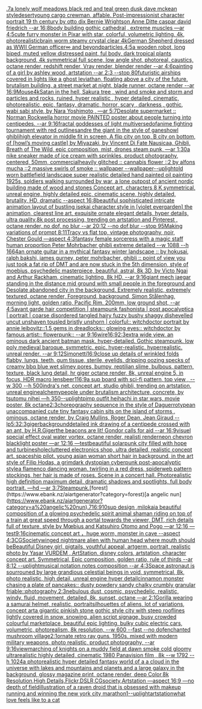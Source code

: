 [.7](https://www.ebank.nz/aiartgenerator?category=.7)[a lonely wolf meadows black red and teal green dusk dave mckean style](https://www.ebank.nz/aiartgenerator?category=a%20lonely%20wolf%20meadows%20black%20red%20and%20teal%20green%20dusk%20dave%20mckean%20style)[desert](https://www.ebank.nz/aiartgenerator?category=desert)[young cargo crewman, affable. Post-impressionist character portrait 19 th century by otto dix Bernie Wrightson Anne Ditte caspar david friedrich --ar 16:8](https://www.ebank.nz/aiartgenerator?category=young%20cargo%20crewman%2C%20affable.%20Post-impressionist%20character%20portrait%2019%20th%20century%20by%20otto%20dix%20Bernie%20Wrightson%20Anne%20Ditte%20caspar%20david%20friedrich%20--ar%2016%3A8)[body building gothic cathedral , extreme muscles —ar 4:5](https://www.ebank.nz/aiartgenerator?category=body%20building%20gothic%20cathedral%20%2C%20extreme%20muscles%20%E2%80%94ar%204%3A5)[cute furry monster in Pixar with star, colorful, volumetric lighting, 4k, photorealistic](https://www.ebank.nz/aiartgenerator?category=cute%20furry%20monster%20in%20Pixar%20with%20star%2C%20colorful%2C%20volumetric%20lighting%2C%204k%2C%20photorealistic)[brain worm steamy crystal clear 4k](https://www.ebank.nz/aiartgenerator?category=brain%20worm%20steamy%20crystal%20clear%204k)[German Shepherd dressed as WWII German officer](https://www.ebank.nz/aiartgenerator?category=German%20Shepherd%20dressed%20as%20WWII%20German%20officer)[∞ and beyond](https://www.ebank.nz/aiartgenerator?category=%E2%88%9E%20and%20beyond)[particles,](https://www.ebank.nz/aiartgenerator?category=particles%2C)[4:5](https://www.ebank.nz/aiartgenerator?category=4%3A5)[a wooden robot, long biped, muted yellow distressed paint, ful body, dark tropical plants background, 4k symmetrical full scene, low angle shot, photoreal, caustics, octane render, redshift render, Vray render, blender render --ar 4:6](https://www.ebank.nz/aiartgenerator?category=a%20wooden%20robot%2C%20long%20biped%2C%20muted%20yellow%20distressed%20paint%2C%20ful%20body%2C%20dark%20tropical%20plants%20background%2C%204k%20symmetrical%20full%20scene%2C%20low%20angle%20shot%2C%20photoreal%2C%20caustics%2C%20octane%20render%2C%20redshift%20render%2C%20Vray%20render%2C%20blender%20render%20--ar%204%3A6)[painting of a girl by ashley wood, artstation --ar 2:3 --stop 80](https://www.ebank.nz/aiartgenerator?category=painting%20of%20a%20girl%20by%20ashley%20wood%2C%20artstation%20--ar%202%3A3%20--stop%2080)[futuristic airships covered in lights like a ghost leviathan, floating above a city of the future, brutalism building, a street market at night, blade runner, octane render --ar 16:9](https://www.ebank.nz/aiartgenerator?category=futuristic%20airships%20covered%20in%20lights%20like%20a%20ghost%20leviathan%2C%20floating%20above%20a%20city%20of%20the%20future%2C%20brutalism%20building%2C%20a%20street%20market%20at%20night%2C%20blade%20runner%2C%20octane%20render%20--ar%2016%3A9)[Mouse](https://www.ebank.nz/aiartgenerator?category=Mouse)[4k](https://www.ebank.nz/aiartgenerator?category=4k)[Satan in the hell, Sakura tree , wind and smoke and storm and particles and rocks, ruined, hyper realistic , hyper detailed, cinematic, photorealistic, epic, fantasy, dramatic, horror, scary , darkness , gothic, wabi sabi style, by Nara Yoshimoto , —ar 5:7](https://www.ebank.nz/aiartgenerator?category=Satan%20in%20the%20hell%2C%20Sakura%20tree%20%2C%20wind%20and%20smoke%20and%20storm%20and%20particles%20and%20rocks%2C%20ruined%2C%20hyper%20realistic%20%2C%20hyper%20detailed%2C%20cinematic%2C%20photorealistic%2C%20epic%2C%20fantasy%2C%20dramatic%2C%20horror%2C%20scary%20%2C%20darkness%20%2C%20gothic%2C%20wabi%20sabi%20style%2C%20by%20Nara%20Yoshimoto%20%2C%20%E2%80%94ar%205%3A7)[Desolate supermarket :: Norman Rockwell](https://www.ebank.nz/aiartgenerator?category=Desolate%20supermarket%20%3A%3A%20Norman%20Rockwell)[a horror movie PAINTED poster about people turning into centipedes. --ar 9:16](https://www.ebank.nz/aiartgenerator?category=a%20horror%20movie%20PAINTED%20poster%20about%20people%20turning%20into%20centipedes.%20--ar%209%3A16)[fractal goddesses of light multiverse](https://www.ebank.nz/aiartgenerator?category=fractal%20goddesses%20of%20light%20multiverse)[dof](https://www.ebank.nz/aiartgenerator?category=dof)[anime fighting tournament with red outlines](https://www.ebank.nz/aiartgenerator?category=anime%20fighting%20tournament%20with%20red%20outlines)[andre the giant in the style of ganesh](https://www.ebank.nz/aiartgenerator?category=andre%20the%20giant%20in%20the%20style%20of%20ganesh)[owl ghibli](https://www.ebank.nz/aiartgenerator?category=owl%20ghibli)[high elevator in middle fit in screen, A flip city on top, B city on bottom, of [howl’s moving castle] by Miyazaki, by Vincent Di Fate Nausicaa, Ghibli, Breath of The Wild, epic composition, mist, drones steam punk, —ar 1:30](https://www.ebank.nz/aiartgenerator?category=high%20elevator%20in%20middle%20fit%20in%20screen%2C%20A%20flip%20city%20on%20top%2C%20B%20city%20on%20bottom%2C%20of%20%5Bhowl%E2%80%99s%20moving%20castle%5D%20by%20Miyazaki%2C%20by%20Vincent%20Di%20Fate%20Nausicaa%2C%20Ghibli%2C%20Breath%20of%20The%20Wild%2C%20epic%20composition%2C%20mist%2C%20drones%20steam%20punk%2C%20%E2%80%94ar%201%3A30)[a nike sneaker made of ice cream with sprinkles, product photography, centered, 50mm, commercial](https://www.ebank.nz/aiartgenerator?category=a%20nike%20sneaker%20made%20of%20ice%20cream%20with%20sprinkles%2C%20product%20photography%2C%20centered%2C%2050mm%2C%20commercial)[heavily glitched :: cannabis flower ::2 by alfons mucha ::2 massive swirls of smoke :: wallpaper --wallpaper](https://www.ebank.nz/aiartgenerator?category=heavily%20glitched%20%3A%3A%20cannabis%20flower%20%3A%3A2%20by%20alfons%20mucha%20%3A%3A2%20massive%20swirls%20of%20smoke%20%3A%3A%20wallpaper%20--wallpaper)[--uplight](https://www.ebank.nz/aiartgenerator?category=--uplight)[old worn battlefield landscape super realistic detailed hand painted oil painting 1925s, soldiers walking surrounded by war, a lone outpost of ancient nordic building made of wood and stones Concept art, characters 8 K symmetrical, unreal engine, highly detailed  epic, cinematic scene, highly detailed,  brutality, HD, dramatic --aspect 16:8](https://www.ebank.nz/aiartgenerator?category=old%20worn%20battlefield%20landscape%20super%20realistic%20detailed%20hand%20painted%20oil%20painting%201925s%2C%20soldiers%20walking%20surrounded%20by%20war%2C%20a%20lone%20outpost%20of%20ancient%20nordic%20building%20made%20of%20wood%20and%20stones%20Concept%20art%2C%20characters%208%20K%20symmetrical%2C%20unreal%20engine%2C%20highly%20detailed%20%20epic%2C%20cinematic%20scene%2C%20highly%20detailed%2C%20%20brutality%2C%20HD%2C%20dramatic%20--aspect%2016%3A8)[beautiful sophisticated intricate animation layout of bustling isekai character,style in [violet evergarden] the animation, clearest line art, exquisite ornate elegant details, hyper details, ultra quality,8k post processing, trending on artstation and Pinterest , octane render, no dof, no blur --ar 20:12 --no dof,blur --stop 95](https://www.ebank.nz/aiartgenerator?category=beautiful%20sophisticated%20intricate%20animation%20layout%20of%20bustling%20isekai%20character%2Cstyle%20in%20%5Bviolet%20evergarden%5D%20the%20animation%2C%20clearest%20line%20art%2C%20exquisite%20ornate%20elegant%20details%2C%20hyper%20details%2C%20ultra%20quality%2C8k%20post%20processing%2C%20trending%20on%20artstation%20and%20Pinterest%20%2C%20octane%20render%2C%20no%20dof%2C%20no%20blur%20--ar%2020%3A12%20--no%20dof%2Cblur%20--stop%2095)[Making variations of prompt 8:11](https://www.ebank.nz/aiartgenerator?category=Making%20variations%20of%20prompt%208%3A11)[Tracy vs flat top, vintage photography, noir, Chester Gould —aspect 4:3](https://www.ebank.nz/aiartgenerator?category=Tracy%20vs%20flat%20top%2C%20vintage%20photography%2C%20noir%2C%20Chester%20Gould%20%E2%80%94aspect%204%3A3)[fantasy female sorceress with a magic staff human proportion Peter Mohrbacher ghibli extreme detailed  --w 1088 --h 1664](https://www.ebank.nz/aiartgenerator?category=fantasy%20female%20sorceress%20with%20a%20magic%20staff%20human%20proportion%20Peter%20Mohrbacher%20ghibli%20extreme%20detailed%20%20--w%201088%20--h%201664)[an ornate guitar in a mythical fantasy winter landscape :: by hokusai, ralph bakshi, james gurney, peter mohrbacher, ghibli :: point of view you just took a fat rip of DMT and are now stuck in the 5th dimension, style of moebius, psychedelic masterpiece, beautiful, astral, 8k 3D, by Victo Ngai and Arthur Rackham, cinematic lighting, 8k HD, --ar 9:16](https://www.ebank.nz/aiartgenerator?category=an%20ornate%20guitar%20in%20a%20mythical%20fantasy%20winter%20landscape%20%3A%3A%20by%20hokusai%2C%20ralph%20bakshi%2C%20james%20gurney%2C%20peter%20mohrbacher%2C%20ghibli%20%3A%3A%20point%20of%20view%20you%20just%20took%20a%20fat%20rip%20of%20DMT%20and%20are%20now%20stuck%20in%20the%205th%20dimension%2C%20style%20of%20moebius%2C%20psychedelic%20masterpiece%2C%20beautiful%2C%20astral%2C%208k%203D%2C%20by%20Victo%20Ngai%20and%20Arthur%20Rackham%2C%20cinematic%20lighting%2C%208k%20HD%2C%20--ar%209%3A16)[giant mech jaegar standing in the distance mid ground with small people in the foreground and Desolate abandoned city in the background. Extremely realistic, extremely textured, octane render, Foreground, background, Simon Stålenhag, morning light, golden ratio, Pacific Rim, 200mm, low ground shot, --ar 4:5](https://www.ebank.nz/aiartgenerator?category=giant%20mech%20jaegar%20standing%20in%20the%20distance%20mid%20ground%20with%20small%20people%20in%20the%20foreground%20and%20Desolate%20abandoned%20city%20in%20the%20background.%20Extremely%20realistic%2C%20extremely%20textured%2C%20octane%20render%2C%20Foreground%2C%20background%2C%20Simon%20St%C3%A5lenhag%2C%20morning%20light%2C%20golden%20ratio%2C%20Pacific%20Rim%2C%20200mm%2C%20low%20ground%20shot%2C%20--ar%204%3A5)[avant garde hair competition | steampunk fashonista | post apocalyptica | portrait | coarse disordered tangled hairy fuzzy bushy shaggy dishevelled uncut unshaven tousled bristly unshorn | colorful:: witchdoctor portrait by annie leibovitz::1.5 gems in dreadlocks:: glowing eyes:: witchdoctor by famous artist:: flowerpunk::  --ar 9:16](https://www.ebank.nz/aiartgenerator?category=avant%20garde%20hair%20competition%20%7C%20steampunk%20fashonista%20%7C%20post%20apocalyptica%20%7C%20portrait%20%7C%20coarse%20disordered%20tangled%20hairy%20fuzzy%20bushy%20shaggy%20dishevelled%20uncut%20unshaven%20tousled%20bristly%20unshorn%20%7C%20colorful%3A%3A%20witchdoctor%20portrait%20by%20annie%20leibovitz%3A%3A1.5%20gems%20in%20dreadlocks%3A%3A%20glowing%20eyes%3A%3A%20witchdoctor%20by%20famous%20artist%3A%3A%20flowerpunk%3A%3A%20%20--ar%209%3A16)[wire](https://www.ebank.nz/aiartgenerator?category=wire)[16:9](https://www.ebank.nz/aiartgenerator?category=16%3A9)[2:3](https://www.ebank.nz/aiartgenerator?category=2%3A3)[extra wide view. an ominous dark ancient batman mask. hyper-detailed. Gothic steampunk. low poly medieval baroque. symmetric. epic. hyper-realistic. hyperrealistic. unreal render. --ar 9:12](https://www.ebank.nz/aiartgenerator?category=extra%20wide%20view.%20an%20ominous%20dark%20ancient%20batman%20mask.%20hyper-detailed.%20Gothic%20steampunk.%20low%20poly%20medieval%20baroque.%20symmetric.%20epic.%20hyper-realistic.%20hyperrealistic.%20unreal%20render.%20--ar%209%3A12)[Simonetti](https://www.ebank.nz/aiartgenerator?category=Simonetti)[16:9](https://www.ebank.nz/aiartgenerator?category=16%3A9)[close up details of wrinkled folds flabby, lungs, teeth, gum tissue, sterile, eyelids, dripping oozing specks of creamy bbq blue wet slimey pores, bumpy, reptilian slime, bulbous, pattern, texture, black lung detail, hr giger octane render, 8k, unreal engine 5, in focus, HDR macro lens](https://www.ebank.nz/aiartgenerator?category=close%20up%20details%20of%20wrinkled%20folds%20flabby%2C%20lungs%2C%20teeth%2C%20gum%20tissue%2C%20sterile%2C%20eyelids%2C%20dripping%20oozing%20specks%20of%20creamy%20bbq%20blue%20wet%20slimey%20pores%2C%20bumpy%2C%20reptilian%20slime%2C%20bulbous%2C%20pattern%2C%20texture%2C%20black%20lung%20detail%2C%20hr%20giger%20octane%20render%2C%208k%2C%20unreal%20engine%205%2C%20in%20focus%2C%20HDR%20macro%20lens)[beer](https://www.ebank.nz/aiartgenerator?category=beer)[1](https://www.ebank.nz/aiartgenerator?category=1)[16:9](https://www.ebank.nz/aiartgenerator?category=16%3A9)[a sup board with sci-fi pattern, top view , --w 300 --h 500](https://www.ebank.nz/aiartgenerator?category=a%20sup%20board%20with%20sci-fi%20pattern%2C%20top%20view%20%2C%20--w%20300%20--h%20500)[indra's net, concept art, studio ghibli, trending on artstation, unreal engine](https://www.ebank.nz/aiartgenerator?category=indra%27s%20net%2C%20concept%20art%2C%20studio%20ghibli%2C%20trending%20on%20artstation%2C%20unreal%20engine)[alchemy](https://www.ebank.nz/aiartgenerator?category=alchemy)[people under brutalism architecture, concrete, by tsutomu nihei —h 350](https://www.ebank.nz/aiartgenerator?category=people%20under%20brutalism%20architecture%2C%20concrete%2C%20by%20tsutomu%20nihei%20%E2%80%94h%20350)[--uplight](https://www.ebank.nz/aiartgenerator?category=--uplight)[pimp outfit heihachi in star wars, movie poster, 8k octane](https://www.ebank.nz/aiartgenerator?category=pimp%20outfit%20heihachi%20in%20star%20wars%2C%20movie%20poster%2C%208k%20octane)[2:3](https://www.ebank.nz/aiartgenerator?category=2%3A3)[choreography sequence in the style of Daguerrotype](https://www.ebank.nz/aiartgenerator?category=choreography%20sequence%20in%20the%20style%20of%20Daguerrotype)[an unaccompanied cute tiny fantasy cabin sits on the island of storms , ominous, octane render, by Craig Mullins, Roger Dean, Jean Giraud --lp](https://www.ebank.nz/aiartgenerator?category=an%20unaccompanied%20cute%20tiny%20fantasy%20cabin%20sits%20on%20the%20island%20of%20storms%20%2C%20ominous%2C%20octane%20render%2C%20by%20Craig%20Mullins%2C%20Roger%20Dean%2C%20Jean%20Giraud%20--lp)[5:3](https://www.ebank.nz/aiartgenerator?category=5%3A3)[2:3](https://www.ebank.nz/aiartgenerator?category=2%3A3)[giger](https://www.ebank.nz/aiartgenerator?category=giger)[background](https://www.ebank.nz/aiartgenerator?category=background)[detailed ink drawing of a centipede crossed with an ant, by H.R.Giger](https://www.ebank.nz/aiartgenerator?category=detailed%20ink%20drawing%20of%20a%20centipede%20crossed%20with%20an%20ant%2C%20by%20H.R.Giger)[the beacons are lit! Gondor calls for aid --ar 16:9](https://www.ebank.nz/aiartgenerator?category=the%20beacons%20are%20lit%21%20Gondor%20calls%20for%20aid%20--ar%2016%3A9)[visuel special effect oval water vortex, octane render, realisti render](https://www.ebank.nz/aiartgenerator?category=visuel%20special%20effect%20oval%20water%20vortex%2C%20octane%20render%2C%20realisti%20render)[neon chevron blacklight poster —ar 12:16 —test](https://www.ebank.nz/aiartgenerator?category=neon%20chevron%20blacklight%20poster%20%E2%80%94ar%2012%3A16%20%E2%80%94test)[beautiful solarpunk city filled with hope and turbines](https://www.ebank.nz/aiartgenerator?category=beautiful%20solarpunk%20city%20filled%20with%20hope%20and%20turbines)[hole](https://www.ebank.nz/aiartgenerator?category=hole)[cluttered electronics shop, ultra detailed, realistic concept art. spaceship pilot. young asian woman short hair in background, in the art style of Filip Hodas, a grimdark dystopian cyberpunk post-apocalyptic style](https://www.ebank.nz/aiartgenerator?category=cluttered%20electronics%20shop%2C%20ultra%20detailed%2C%20realistic%20concept%20art.%20spaceship%20pilot.%20young%20asian%20woman%20short%20hair%20in%20background%2C%20in%20the%20art%20style%20of%20Filip%20Hodas%2C%20a%20grimdark%20dystopian%20cyberpunk%20post-apocalyptic%20style)[a flamenco dancing woman, twirling in a red dress, spiderweb pattern stockings, her hair is made of roses. Scene in a concert hall. Photorealistic high definition maximum detail, dramatic shadows and spotlights, full body portrait. —hd —ar 3:7](https://www.ebank.nz/aiartgenerator?category=a%20flamenco%20dancing%20woman%2C%20twirling%20in%20a%20red%20dress%2C%20spiderweb%20pattern%20stockings%2C%20her%20hair%20is%20made%20of%20roses.%20Scene%20in%20a%20concert%20hall.%20Photorealistic%20high%20definition%20maximum%20detail%2C%20dramatic%20shadows%20and%20spotlights%2C%20full%20body%20portrait.%20%E2%80%94hd%20%E2%80%94ar%203%3A7)[Steampunk.](https://www.ebank.nz/aiartgenerator?category=Steampunk.)[forest](https://www.ebank.nz/aiartgenerator?category=forest)[a angelic nun](https://www.ebank.nz/aiartgenerator?category=a%20angelic%20nun)[.7](https://www.ebank.nz/aiartgenerator?category=.7)[16:9](https://www.ebank.nz/aiartgenerator?category=16%3A9)[10](https://www.ebank.nz/aiartgenerator?category=10)[sup design ,milokai](https://www.ebank.nz/aiartgenerator?category=sup%20design%20%2Cmilokai)[a beautiful composition of a glowing psychedelic spirit animal shaman riding on top of a train at great speed through a portal towards the viewer, DMT,  rich details full of texture, style by Mœbius and Katsuhiro Otomo and Pogo —ar 12:16 —test](https://www.ebank.nz/aiartgenerator?category=a%20beautiful%20composition%20of%20a%20glowing%20psychedelic%20spirit%20animal%20shaman%20riding%20on%20top%20of%20a%20train%20at%20great%20speed%20through%20a%20portal%20towards%20the%20viewer%2C%20DMT%2C%20%20rich%20details%20full%20of%20texture%2C%20style%20by%20M%C5%93bius%20and%20Katsuhiro%20Otomo%20and%20Pogo%20%E2%80%94ar%2012%3A16%20%E2%80%94test)[9:16](https://www.ebank.nz/aiartgenerator?category=9%3A16)[cinematic concept art ，huge worm, monster in cave  --aspect 4:3](https://www.ebank.nz/aiartgenerator?category=cinematic%20concept%20art%20%EF%BC%8Chuge%20worm%2C%20monster%20in%20cave%20%20--aspect%204%3A3)[CGSociety](https://www.ebank.nz/aiartgenerator?category=CGSociety)[winged nightmare alien with human head where mouth should be](https://www.ebank.nz/aiartgenerator?category=winged%20nightmare%20alien%20with%20human%20head%20where%20mouth%20should%20be)[Beautiful Disney girl, pigtails, youthful appeal, artgerm, portrait, realistic photo by Yaşar VURDEM , ArtStation, disney colors, artstation, character concept art. Symmetrical, Epic composition, golden ratio, rule of thirds --ar 8:12 --uplight](https://www.ebank.nz/aiartgenerator?category=Beautiful%20Disney%20girl%2C%20pigtails%2C%20youthful%20appeal%2C%20artgerm%2C%20portrait%2C%20realistic%20photo%20by%20Ya%C5%9Far%20VURDEM%20%2C%20ArtStation%2C%20disney%20colors%2C%20artstation%2C%20character%20concept%20art.%20Symmetrical%2C%20Epic%20composition%2C%20golden%20ratio%2C%20rule%20of%20thirds%20--ar%208%3A12%20--uplight)[musical notation  notes composition  --ar 4:3](https://www.ebank.nz/aiartgenerator?category=musical%20notation%20%20notes%20composition%20%20--ar%204%3A3)[Space astronaut is sourrouned by large grandious celestial beings in void, symmetrical, 8k, photo realistic, high detail, unreal engine hyper detail](https://www.ebank.nz/aiartgenerator?category=Space%20astronaut%20is%20sourrouned%20by%20large%20grandious%20celestial%20beings%20in%20void%2C%20symmetrical%2C%208k%2C%20photo%20realistic%2C%20high%20detail%2C%20unreal%20engine%20hyper%20detail)[cinnamon monster chasing a plate of pancakes::  dusty powdery sandy chalky crumbly granular friable::](https://www.ebank.nz/aiartgenerator?category=cinnamon%20monster%20chasing%20a%20plate%20of%20pancakes%3A%3A%20%20dusty%20powdery%20sandy%20chalky%20crumbly%20granular%20friable%3A%3A)[photography,](https://www.ebank.nz/aiartgenerator?category=photography%2C)[2:3](https://www.ebank.nz/aiartgenerator?category=2%3A3)[nebulous dust, cosmic, psychedelic, realistic, windy, fluid, movement, detailed, 8k, sunset, octane —ar 2:1](https://www.ebank.nz/aiartgenerator?category=nebulous%20dust%2C%20cosmic%2C%20psychedelic%2C%20realistic%2C%20windy%2C%20fluid%2C%20movement%2C%20detailed%2C%208k%2C%20sunset%2C%20octane%20%E2%80%94ar%202%3A1)[Gorilla wearing a samurai helmet, realistic, portrait](https://www.ebank.nz/aiartgenerator?category=Gorilla%20wearing%20a%20samurai%20helmet%2C%20realistic%2C%20portrait)[silhouettes of aliens, lot of variations, concept art](https://www.ebank.nz/aiartgenerator?category=silhouettes%20of%20aliens%2C%20lot%20of%20variations%2C%20concept%20art)[a gigantic pinkish stone gothic style city with steep rooflines lightly covered in snow, snowing, alien script signage, busy crowded colourful marketplace, beautiful epic lighting, bulky cubic electric cars, volumetric, photorealism, 8k resolution, --w 600 --fast --no dof](https://www.ebank.nz/aiartgenerator?category=a%20gigantic%20pinkish%20stone%20gothic%20style%20city%20with%20steep%20rooflines%20lightly%20covered%20in%20snow%2C%20snowing%2C%20alien%20script%20signage%2C%20busy%20crowded%20colourful%20marketplace%2C%20beautiful%20epic%20lighting%2C%20bulky%20cubic%20electric%20cars%2C%20volumetric%2C%20photorealism%2C%208k%20resolution%2C%20--w%20600%20--fast%20--no%20dof)[enchanted mushroom village](https://www.ebank.nz/aiartgenerator?category=enchanted%20mushroom%20village)[2:1](https://www.ebank.nz/aiartgenerator?category=2%3A1)[ornate  retro ray guns, 1950s, mixed with modern military weapons, photo realistic, product photography, --ar 9:16](https://www.ebank.nz/aiartgenerator?category=ornate%20%20retro%20ray%20guns%2C%201950s%2C%20mixed%20with%20modern%20military%20weapons%2C%20photo%20realistic%2C%20product%20photography%2C%20--ar%209%3A16)[view](https://www.ebank.nz/aiartgenerator?category=view)[marching of knights on a muddy field at dawn smoke cold gloomy ultrarealistic highly detailed, cinematic 1980  Panavision film , 8k --w 1792 --h 1024](https://www.ebank.nz/aiartgenerator?category=marching%20of%20knights%20on%20a%20muddy%20field%20at%20dawn%20smoke%20cold%20gloomy%20ultrarealistic%20highly%20detailed%2C%20cinematic%201980%20%20Panavision%20film%20%2C%208k%20--w%201792%20--h%201024)[a photorealistic hyper detailed fantasy world of a a cloud in the universe with lakes and mountains and planets and  a large galaxy in the background, glossy magazine print, octane render, deep Color,8k Resolution,High Details,Flickr,DSLR,CGsociety,Artstation —aspect 16:9 —no depth of field](https://www.ebank.nz/aiartgenerator?category=a%20photorealistic%20hyper%20detailed%20fantasy%20world%20of%20a%20a%20cloud%20in%20the%20universe%20with%20lakes%20and%20mountains%20and%20planets%20and%20%20a%20large%20galaxy%20in%20the%20background%2C%20glossy%20magazine%20print%2C%20octane%20render%2C%20deep%20Color%2C8k%20Resolution%2CHigh%20Details%2CFlickr%2CDSLR%2CCGsociety%2CArtstation%20%E2%80%94aspect%2016%3A9%20%E2%80%94no%20depth%20of%20field)[illustration of a raven droid that is obsessed with makeup running and winning the new york city marathon](https://www.ebank.nz/aiartgenerator?category=illustration%20of%20a%20raven%20droid%20that%20is%20obsessed%20with%20makeup%20running%20and%20winning%20the%20new%20york%20city%20marathon)[1](https://www.ebank.nz/aiartgenerator?category=1)[--uplight](https://www.ebank.nz/aiartgenerator?category=--uplight)[artstation](https://www.ebank.nz/aiartgenerator?category=artstation)[what love feels like to a cat](https://www.ebank.nz/aiartgenerator?category=what%20love%20feels%20like%20to%20a%20cat)